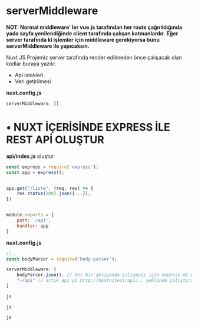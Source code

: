 # serverMiddleware

**NOT: Normal middleware' ler vue.js tarafından her route çağırıldığında yada sayfa yenilendiğinde client tarafında çalışan katmanlardır.**
**Eğer server tarafında ki işlemler için middleware gerekiyorsa bunu serverMiddleware ile yapıcaksın.**


Nuxt JS Projemiz server tarafında render edilmeden önce çalışacak olan kodlar buraya yazılır.
- Api istekleri
- Veri getirilmesi


**nuxt.config.js**
```js
serverMiddleware: []
```


# • NUXT İÇERİSİNDE EXPRESS İLE REST APİ OLUŞTUR

**api/index.js** oluştur
```js
const express = require('express');
const app = express();


app.get("/liste", (req, res) => {
    res.status(200).json({...});
})


module.exports = {
    path: '/api',
    handler: app
}
```

**nuxt.config.js**
```js
//...
const bodyParser = require('body-parser');

serverMiddleware: [
    bodyParser.json(), // Her bir aksiyonda çalışması için express de değil nuxt da kullandık.s
    "~/api" // artık api yi http://nuxtsitesi/api/.. şeklinde çalıştırabilirsin.
]

```

```js```

```js```

```js```
